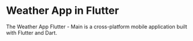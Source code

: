 # Weather App in Flutter 
 The Weather App Flutter - Main is a cross-platform mobile application built with Flutter and Dart.
